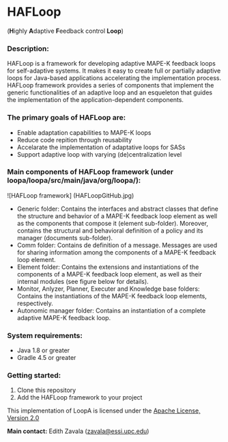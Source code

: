 # HAFLoop
(**H**ighly **A**daptive **F**eedback control **Loop**)

### Description:
HAFLoop is a framework for developing adaptive MAPE-K feedback loops for self-adaptive systems. It makes it easy to create full or partially adaptive loops for Java-based applications accelerating the implementation process. HAFLoop framework provides a series of components that implement the generic functionalities of an adaptive loop and an esqueleton that guides the implementation of the application-dependent components.

### The primary goals of HAFLoop are:
- Enable adaptation capabilities to MAPE-K loops
- Reduce code repition through reusability
- Accelarate the implementation of adaptative loops for SASs
- Support adaptive loop with varying (de)centralization level

### Main components of HAFLoop framework (under loopa/loopa/src/main/java/org/loopa/):

![HAFLoop framework] (HAFLoopGitHub.jpg)
- Generic folder: Contains the interfaces and abstract classes that define the structure and behavior of a MAPE-K feedback loop element as well as the components that compose it (element sub-folder). Moreover, contains the structural and behavioral definition of a policy and its manager (documents sub-folder).
- Comm folder: Contains de definition of a message. Messages are used for sharing information among the components of a MAPE-K feedback loop element.
- Element folder: Contains the extensions and instantiations of the components of a MAPE-K feedback loop element, as well as their internal modules (see figure below for details). 
- Monitor, Anlyzer, Planner, Executer and Knowledge base folders: Contains the instantiations of the MAPE-K feedback loop elements, respectively. 
- Autonomic manager folder: Contains an instantiation of a complete adaptive MAPE-K feedback loop.

### System requirements:
- Java 1.8 or greater
- Gradle 4.5 or greater

### Getting started:
1) Clone this repository
2) Add the HAFLoop framework to your project


This implementation of LoopA is licensed under the [Apache License, Version 2.0](http://www.apache.org/licenses/LICENSE-2.0)

**Main contact:** Edith Zavala (<zavala@essi.upc.edu>)
